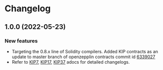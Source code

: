 # Changelog

## 1.0.0 (2022-05-23)

### New features
 * Targeting the 0.8.x line of Solidity compilers. Added KIP contracts as an update to master branch of openzepplin contracts commit id [6339027](https://github.com/kaiachain/kaia-contracts/tree/6339027a7ae783dcb462f6bd6a5be189e46ea449)
 * Refer to [KIP7](https://github.com/kaiachain/kaia-contracts/blob/kaia-migration/contracts/KIP/token/KIP7/README.adoc), [KIP17](https://github.com/kaiachain/kaia-contracts/blob/kaia-migration/contracts/KIP/token/KIP17/README.adoc), [KIP37](https://github.com/kaiachain/kaia-contracts/blob/kaia-migration/contracts/KIP/token/KIP37/README.adoc) adocs for detailed changelogs.
 